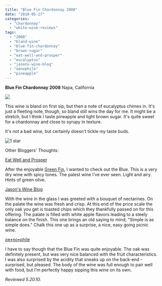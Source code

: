 ```yaml
---
title: "Blue Fin Chardonnay 2008"
date: "2010-05-27"
categories:
  - "chardonnay"
  - "white-wine-reviews"
tags:
  - "2008"
  - "bland-wine"
  - "blue-fin-chardonnay"
  - "brown-sugar"
  - "eat-well-and-prosper"
  - "eucalyptus"
  - "jasons-wine-blog"
  - "oenophile"
  - "pineapple"
---
```


**Blue Fin Chardonnay 2008** Napa, California

![](http://www.rebeccagomezfarrell.com/gourmez/photos/bluefinchard.JPG)

This wine is bland on first sip, but then a note of eucalyptus chimes in. It's just a fleeting note, though, so bland still wins the day for me. It might be a stretch, but I think I taste pineapple and light brown sugar. It's quite sweet for a chardonnay and close to syrupy in texture.

It's not a bad wine, but certainly doesn't tickle my taste buds.




<div class="caption">

![1 star](http://www.rebeccagomezfarrell.com/wp-content/uploads/2009/04/rating_olive1.gif "rating_olive1")</div>
  Other Bloggers' Thoughts:

[Eat Well and Prosper](http://eatwellandprosper.blogspot.com/2010/04/wine-of-week-blue-fin-2008-chardonnay.html)

After the enjoyable [Green Fin](http://eatwellandprosper.blogspot.com/2010/03/wine-of-week-green-fin-2009-table-white.html), I wanted to check out the Blue. This is a very dry wine with spicy tones. The palest wine I've ever seen. Light and airy. Hints of green olive.

[Jason's Wine Blog](http://jasonswineblog.com/2009/06/15/2008-blue-fin-chardonnay/)

With the wine in the glass I was greeted with a bouquet of nectarines. On the palate the wine was fresh and crisp. At this end of the price scale the only oak you get is toasted chips which they thankfully passed on for this offering. The palate is filled with white apple flavors leading to a steely balance on the finish. This one brings an old saying to mind; "Simple is as simple does." Chalk this one up as a surprise, a nice, easy going picnic wine.

[oe•no•phile](http://blog.oe-no-phile.com/2009/05/blue-fin-special-in-aisle-2.html)

I have to say though that the Blue Fin was quite enjoyable. The oak was definitely present, but was very nice balanced with the fruit characteristics. I was also surprised by the acidity that sneaks up on the back-end - surprised, but pleased. The body of the wine was full enough to pair well with food, but I'm perfectly happy sipping this wine on its own.

_Reviewed 5.20.10._
